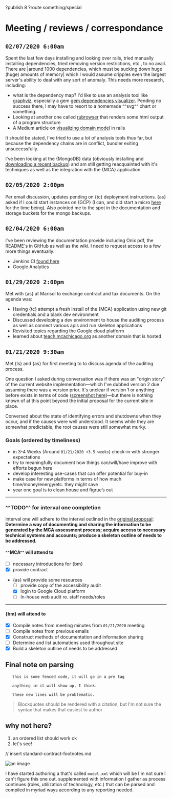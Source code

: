 ?publish 8
?route something/special
# Meeting / reviews / correspondance

## ``02/07/2020 6:00am``

Spent the last few days installing and looking over rails, tried manually installing dependencies, tried removing version restrictions, etc., to no avail. There are |around 1000 dependencies, which must be sucking down huge (huge) amounts of memory| which I would assume cripples even the largest server's ability to deal with any sort of anomaly. This needs more research, including:

- what is the dependency map? I'd like to use an analysis tool like [graphviz](http://www.graphviz.org/), especially a gem [gem depenedencies visualizer](http://patshaughnessy.net/2011/9/17/bundlers-best-kept-secret). Pending no success there, I may have to resort to a homemade ^^svg^^ chart or something.
- Looking at another one called [rubrowser](https://github.com/emad-elsaid/rubrowser) that renders some html output of a program structure
- A Medium article on [visualizing domain model](https://medium.com/@gbardhoshi/visualizing-your-domain-model-in-rails-4b483648516) in rails

It should be stated, I've tried to use a lot of analysis tools thus far, but because the dependency chains are in conflict, bundler exiting unsuccessfully.

I've been looking at the {MongoDB} data (obviously installing and [downloading a recent backup](https://console.cloud.google.com/storage/browser/mongo-db-backup?project=mca-chicago-production)) and am still getting reacquainted with it's techniques as well as the integration with the {MCA} application

## ``02/05/2020 2:00pm``

Per email discussion, updates pending on {tc} deployment instructions. {as} asked if I could start instances on {GCP} (I can, and did start a micro [here](http://35.223.240.212) for the time being). Also pointed me to the spot in the documentation and storage buckets for the mongo backups.

## ``02/04/2020 6:00am``

I've been reviewing the documentation provide including Onix pdf, the README's in GitHub as well as the wiki. I need to request access to a few more things eventually:

- Jenkins CI [found here](http://104.197.216.8:8080/login?from=%2F)
- Google Analytics


## ``01/29/2020 2:00pm``

Met with {as} at Marisol to exchange contract and tax documents. On the agenda was:

- Having {tc} attempt a fresh install of the {MCA} application using new git credentials and a blank dev environment
- Discussed developing a dev environment to house the auditing process as well as connect various apis and run skeleton applications
- Revisited topics regarding the Google cloud platform
- learned about [teach.mcachicago.org](https://teach.mcachicago.org/institute/) as another domain that is hosted

## ``01/21/2020 9:30am``

Met {ls} and {as} for first meeting to to discuss agenda of the auditing process. 

One question I asked during conversation was if there was an "origin story" of the current website implementation—which I've dubbed version 2 due assuming there was a version prior. It's unclear if version 1 or anything before exists in terms of code ([screenshot here](media/images/mcachicago-06-02-2015-screenshot.jpg))—but there is nothing known of at this point beyond the initial proposal for the current site in place.

Conversed about the state of identifying errors and shutdowns when they occur, and if the causes were well understood. It seems while they are somewhat predictable, the root causes were still somewhat murky.

### Goals (ordered by timeliness)
- in 3-4 Weeks (Around ``01/21/2020 +3.5 weeks``) check-in with stronger expectations
- try to meaningfully document how things can/will/have improve with efforts begun here
- develop interesting use-cases that can offer potential for buy-in
- make case for new platforms in terms of how much time/money/energy/etc. they might save
- year one goal is to clean house and figrue’s out


---

### ^^TODO^^ for interval one completion

Interval one will adhere to the interval outlined in the [original proposal](media/docs/MCA-proposal-brendan_metzger.pdf): **Determine a way of documenting and sharing the information to be generated by the MCA assessment process; acquire access to necessary technical systems and accounts; produce a skeleton outline of needs to be addressed.**

#### ^^MCA^^ will attend to

- [ ] necessary introductions for {bm}
- [x] provide contract
- {as} will provide some resources
  - [ ] provide copy of the accessibility audit
  - [x] login to Google Cloud platform
  - [ ] In-house web audit re. staff needs/roles
----
#### {bm} will attend to

- [x] Compile notes from meeting minutes from ``01/21/2020`` meeting
- [ ] Compile notes from previous emails
- [x] Construct methods of documentation and information sharing
- [ ] Determine and list automations used throughout site
- [x] Build a skeleton outline of needs to be addressed

## Final note on parsing

```
   this is some fenced code, it will go in a pre tag
   
   anything in it will show up, I think.
   
   these new lines will be problematic.
```

> Blockquotes should be rendered with a citation, but I'm not sure the syntax that makes that easiest to author

## why not here?

1. an ordered list should work ok
2. let's see!

// insert standard-contract-footnotes.md

![an image](/path/to/image.jpg)

I have started authoring a that's called `model.xml` which will be I'm not sure I can't figure this one out. supplemented with information I gather as process continues (roles, utilization of technology, etc.) that can be parsed and compiled in myriad ways according to any reporting needed.
